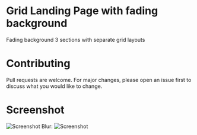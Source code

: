 # Grid Landing Page with fading background

Fading background
3 sections with separate grid layouts

# Contributing

Pull requests are welcome. For major changes, please open an issue first to discuss what you would like to change.

# Screenshot
![Screenshot](https://i.imgur.com/RSG1thm.png)
Blur:
![Screenshot](https://i.imgur.com/8hNQBQ9.png)
